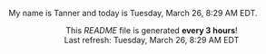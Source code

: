 My name is Tanner and today is Tuesday, March 26, 8:29 AM EDT.

<p align="center">This <i>README</i> file is generated <b>every 3 hours</b>!</br>Last refresh: Tuesday, March 26, 8:29 AM EDT<br /></p>

